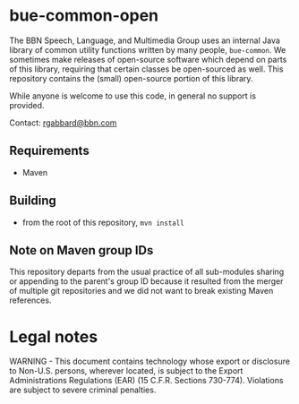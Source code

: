 bue-common-open
===============

The BBN Speech, Language, and Multimedia Group uses an internal Java library of common
utility functions written by many people, `bue-common`.  We sometimes make releases of open-source 
software which depend on parts of this library, requiring that certain classes
be open-sourced as well.  This repository contains the (small) open-source 
portion of this library. 

While anyone is welcome to use this code, in general no support is provided.

Contact: rgabbard@bbn.com

## Requirements
* Maven

## Building
* from the root of this repository, `mvn install`

## Note on Maven group IDs

This repository departs from the usual practice of all sub-modules sharing
or appending to the parent's group ID because it resulted from the merger
of multiple git repositories and we did not want to break existing Maven
references.

# Legal notes

WARNING - This document contains technology whose export or disclosure to
Non-U.S. persons, wherever located, is subject to the Export Administrations
Regulations (EAR) (15 C.F.R. Sections 730-774). Violations are subject to
severe criminal penalties.
